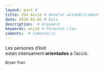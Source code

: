```yaml
---
layout: post #
title: 334 Acció # Generat automàticament
date: 2018-03-02 # Data
description:  # Argument
keywords: acció # Paraules clau
coments:  # Comentaris
---
```


Les persones d’èxit <br />
estan intensament **orientades** a l’acció.

<small>Bryan Traci</small>
